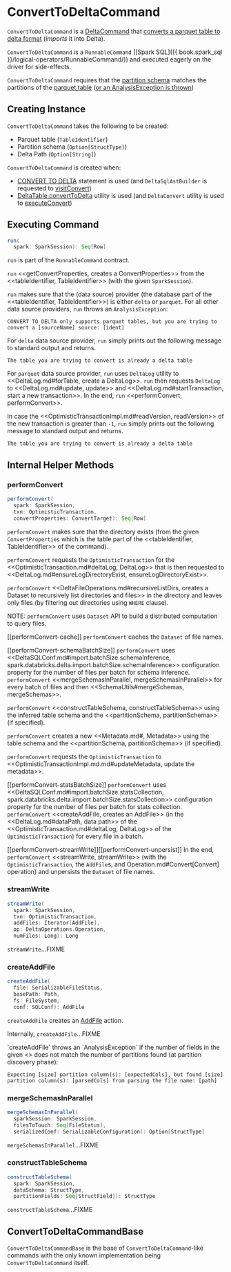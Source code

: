 # ConvertToDeltaCommand

`ConvertToDeltaCommand` is a [DeltaCommand](../DeltaCommand.md) that [converts a parquet table to delta format](#run) (_imports_ it into Delta).

`ConvertToDeltaCommand` is a `RunnableCommand` ([Spark SQL]({{ book.spark_sql }}/logical-operators/RunnableCommand/)) and executed eagerly on the driver for side-effects.

`ConvertToDeltaCommand` requires that the [partition schema](#partitionSchema) matches the partitions of the [parquet table](#tableIdentifier) ([or an AnalysisException is thrown](#createAddFile-unexpectedNumPartitionColumnsFromFileNameException))

## Creating Instance

`ConvertToDeltaCommand` takes the following to be created:

* <span id="tableIdentifier"> Parquet table (`TableIdentifier`)
* <span id="partitionSchema"> Partition schema (`Option[StructType]`)
* <span id="deltaPath"> Delta Path (`Option[String]`)

`ConvertToDeltaCommand` is created when:

* [CONVERT TO DELTA](../../sql/index.md#CONVERT-TO-DELTA) statement is used (and `DeltaSqlAstBuilder` is requested to [visitConvert](../../sql/DeltaSqlAstBuilder.md#visitConvert))
* [DeltaTable.convertToDelta](../../DeltaTable.md#convertToDelta) utility is used (and `DeltaConvert` utility is used to [executeConvert](DeltaConvert.md#executeConvert))

## <span id="run"> Executing Command

```scala
run(
  spark: SparkSession): Seq[Row]
```

`run` is part of the `RunnableCommand` contract.

`run` <<getConvertProperties, creates a ConvertProperties>> from the <<tableIdentifier, TableIdentifier>> (with the given `SparkSession`).

`run` makes sure that the (data source) provider (the database part of the <<tableIdentifier, TableIdentifier>>) is either `delta` or `parquet`. For all other data source providers, `run` throws an `AnalysisException`:

```text
CONVERT TO DELTA only supports parquet tables, but you are trying to convert a [sourceName] source: [ident]
```

For `delta` data source provider, `run` simply prints out the following message to standard output and returns.

```text
The table you are trying to convert is already a delta table
```

For `parquet` data source provider, `run` uses `DeltaLog` utility to <<DeltaLog.md#forTable, create a DeltaLog>>. `run` then requests `DeltaLog` to <<DeltaLog.md#update, update>> and <<DeltaLog.md#startTransaction, start a new transaction>>. In the end, `run` <<performConvert, performConvert>>.

In case the <<OptimisticTransactionImpl.md#readVersion, readVersion>> of the new transaction is greater than `-1`, `run` simply prints out the following message to standard output and returns.

```text
The table you are trying to convert is already a delta table
```

## Internal Helper Methods

### <span id="performConvert"> performConvert

```scala
performConvert(
  spark: SparkSession,
  txn: OptimisticTransaction,
  convertProperties: ConvertTarget): Seq[Row]
```

`performConvert` makes sure that the directory exists (from the given `ConvertProperties` which is the table part of the <<tableIdentifier, TableIdentifier>> of the command).

`performConvert` requests the `OptimisticTransaction` for the <<OptimisticTransaction.md#deltaLog, DeltaLog>> that is then requested to <<DeltaLog.md#ensureLogDirectoryExist, ensureLogDirectoryExist>>.

`performConvert` <<DeltaFileOperations.md#recursiveListDirs, creates a Dataset to recursively list directories and files>> in the directory and leaves only files (by filtering out directories using `WHERE` clause).

NOTE: `performConvert` uses `Dataset` API to build a distributed computation to query files.

[[performConvert-cache]]
`performConvert` caches the `Dataset` of file names.

[[performConvert-schemaBatchSize]]
`performConvert` uses <<DeltaSQLConf.md#import.batchSize.schemaInference, spark.databricks.delta.import.batchSize.schemaInference>> configuration property for the number of files per batch for schema inference. `performConvert` <<mergeSchemasInParallel, mergeSchemasInParallel>> for every batch of files and then <<SchemaUtils#mergeSchemas, mergeSchemas>>.

`performConvert` <<constructTableSchema, constructTableSchema>> using the inferred table schema and the <<partitionSchema, partitionSchema>> (if specified).

`performConvert` creates a new <<Metadata.md#, Metadata>> using the table schema and the <<partitionSchema, partitionSchema>> (if specified).

`performConvert` requests the `OptimisticTransaction` to <<OptimisticTransactionImpl.md.md#updateMetadata, update the metadata>>.

[[performConvert-statsBatchSize]]
`performConvert` uses <<DeltaSQLConf.md#import.batchSize.statsCollection, spark.databricks.delta.import.batchSize.statsCollection>> configuration property for the number of files per batch for stats collection. `performConvert` <<createAddFile, creates an AddFile>> (in the <<DeltaLog.md#dataPath, data path>> of the <<OptimisticTransaction.md#deltaLog, DeltaLog>> of the `OptimisticTransaction`) for every file in a batch.

[[performConvert-streamWrite]][[performConvert-unpersist]]
In the end, `performConvert` <<streamWrite, streamWrite>> (with the `OptimisticTransaction`, the ``AddFile``s, and Operation.md#Convert[Convert] operation) and unpersists the `Dataset` of file names.

### <span id="streamWrite"> streamWrite

```scala
streamWrite(
  spark: SparkSession,
  txn: OptimisticTransaction,
  addFiles: Iterator[AddFile],
  op: DeltaOperations.Operation,
  numFiles: Long): Long
```

`streamWrite`...FIXME

### <span id="createAddFile"> createAddFile

```scala
createAddFile(
  file: SerializableFileStatus,
  basePath: Path,
  fs: FileSystem,
  conf: SQLConf): AddFile
```

`createAddFile` creates an [AddFile](../../AddFile.md) action.

Internally, `createAddFile`...FIXME

<span id="createAddFile-unexpectedNumPartitionColumnsFromFileNameException">
`createAddFile` throws an `AnalysisException` if the number of fields in the given <<partitionSchema, partition schema>> does not match the number of partitions found (at partition discovery phase):

```text
Expecting [size] partition column(s): [expectedCols], but found [size] partition column(s): [parsedCols] from parsing the file name: [path]
```

### <span id="mergeSchemasInParallel"> mergeSchemasInParallel

```scala
mergeSchemasInParallel(
  sparkSession: SparkSession,
  filesToTouch: Seq[FileStatus],
  serializedConf: SerializableConfiguration): Option[StructType]
```

`mergeSchemasInParallel`...FIXME

### <span id="constructTableSchema"> constructTableSchema

```scala
constructTableSchema(
  spark: SparkSession,
  dataSchema: StructType,
  partitionFields: Seq[StructField]): StructType
```

`constructTableSchema`...FIXME

## <span id="ConvertToDeltaCommandBase"> ConvertToDeltaCommandBase

`ConvertToDeltaCommandBase` is the base of `ConvertToDeltaCommand`-like commands with the only known implementation being `ConvertToDeltaCommand` itself.
